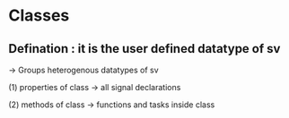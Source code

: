 # Classes

## Defination : it is the user defined datatype of sv

-> Groups heterogenous datatypes of sv

(1) properties of class -> all signal declarations

(2) methods of class -> functions and tasks inside class


